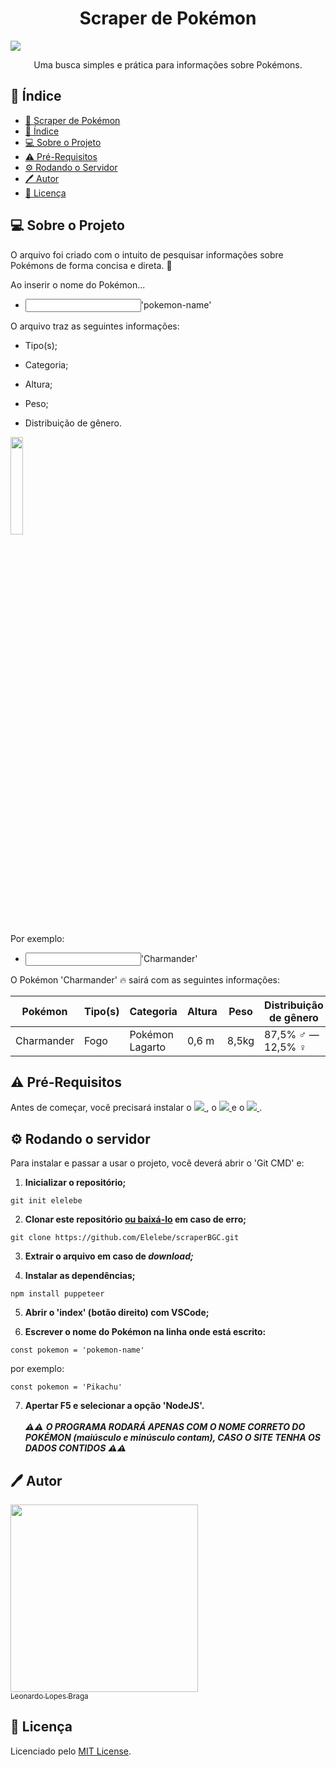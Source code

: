 <h1 align = "center">Scraper de Pokémon</h1>
<img src = 'https://i0.wp.com/multarte.com.br/wp-content/uploads/2019/03/pokemon-png-logo.png?fit=2000%2C736&ssl=1'>
<p align = "center">Uma busca simples e prática para informações sobre Pokémons.</p>

## 📑 Índice
* [🔎 Scraper de Pokémon](#scraper-de-pokémon)
* [📑 Índice](#-índice)
* [💻 Sobre o Projeto](#-sobre-o-projeto)
* [⚠️ Pré-Requisitos](#%EF%B8%8F-pré-requisitos)
* [⚙️ Rodando o Servidor](#%EF%B8%8F-rodando-o-servidor)
* [🖊️ Autor](#%EF%B8%8F-autor)
* [📝 Licença](#-licença)

<h2>💻 Sobre o Projeto</h2>
 
<p>O arquivo foi criado com o intuito de pesquisar informações sobre Pokémons de forma concisa e direta. 🎯</p>
<p>Ao inserir o nome do Pokémon...</p>

<ul>
 <li>
  <input type = "text">'pokemon-name'</input>
 </li>
</ul>
            
<p>O arquivo traz as seguintes informações:</p>
 
 <ul>
  <li>
   <p>Tipo(s);</p>
  </li>
  <li>
   <p>Categoria;</p>
  </li>
  <li>
   <p>Altura;</p>
  </li>
  <li>
   <p>Peso;</p>
  </li>
  <li>
   <p>Distribuição de gênero.</p>
  </li>
 </ul>
 
 <img src = 'https://www.pngitem.com/pimgs/m/117-1172411_charmander-char-char-charmander-pokemon-pokemongo-free-charmander.png' width = 20% height = 20%>
 
Por exemplo:
<ul>
 <li>
  <input type = "text">'Charmander'</input>
 </li>
</ul>
<p>O Pokémon 'Charmander' 🔥 sairá com as seguintes informações:</p>

| Pokémon | Tipo(s) | Categoria | Altura | Peso | Distribuição de gênero |
| --- | --- | --- | --- | --- | --- |
| Charmander | Fogo | Pokémon Lagarto | 0,6 m | 8,5kg | 87,5% ♂ — 12,5% ♀ |
 
 <h2>⚠️ Pré-Requisitos</h2>

<p>Antes de começar, você precisará instalar o 

<a href = 'https://nodejs.org/en/download/'>
 <img src = 'https://img.shields.io/badge/node-js-brightgreen'>
 </a>
 , o 
 <a href = 'https://git-scm.com'>
  <img src = 'https://img.shields.io/badge/Git-v2.39.0-orange'>
 </a>
 e o
 <a href = 'https://code.visualstudio.com'>
  <img src = 'https://img.shields.io/badge/VS-Code-blue'>
 </a>.<p>
 
 <h2>⚙️ Rodando o servidor</h2>

Para instalar e passar a usar o projeto, você deverá abrir o 'Git CMD' e:

1. **Inicializar o repositório;**

  ```shell
  git init elelebe
  ```
  
2. **Clonar este repositório <a href = https://github.com/Elelebe/scraperBGC/archive/refs/heads/main.zip>ou baixá-lo</a> em caso de erro;**

 ```shell
 git clone https://github.com/Elelebe/scraperBGC.git
 ```
 
3. **Extrair o arquivo em caso de *download;***

4. **Instalar as dependências;**

```shell
npm install puppeteer
```
5. **Abrir o 'index' (botão direito) com VSCode;**

6. **Escrever o nome do Pokémon na linha onde está escrito:**

```shell
const pokemon = 'pokemon-name'
```
por exemplo:
```shell
const pokemon = 'Pikachu'
```

7. **Apertar F5 e selecionar a opção 'NodeJS'.**
<br></br>
***⚠️⚠️***
***O PROGRAMA RODARÁ APENAS COM O NOME CORRETO DO POKÉMON (maiúsculo e minúsculo contam), CASO O SITE TENHA OS DADOS CONTIDOS***
***⚠️⚠️***

<h2>🖊️ Autor</h2>

[<img src='https://avatars.githubusercontent.com/u/54039202?v=4' width = 300><br><sub>Leonardo Lopes Braga</sub>](https://github.com/Elelebe)

<h2>📝 Licença</h2>

Licenciado pelo [MIT License](./LICENSE).
